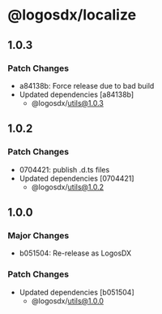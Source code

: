 # @logosdx/localize

## 1.0.3

### Patch Changes

- a84138b: Force release due to bad build
- Updated dependencies [a84138b]
  - @logosdx/utils@1.0.3

## 1.0.2

### Patch Changes

- 0704421: publish .d.ts files
- Updated dependencies [0704421]
  - @logosdx/utils@1.0.2

## 1.0.0

### Major Changes

- b051504: Re-release as LogosDX

### Patch Changes

- Updated dependencies [b051504]
  - @logosdx/utils@1.0.0
